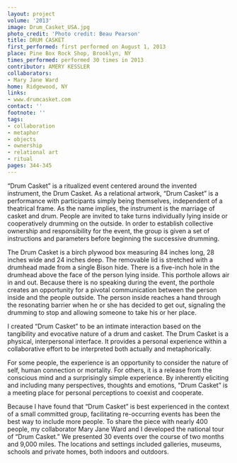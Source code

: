 ```yaml
---
layout: project
volume: '2013'
image: Drum_Casket_USA.jpg
photo_credit: 'Photo credit: Beau Pearson'
title: DRUM CASKET
first_performed: first performed on August 1, 2013
place: Pine Box Rock Shop, Brooklyn, NY
times_performed: performed 30 times in 2013
contributor: AMERY KESSLER
collaborators:
- Mary Jane Ward
home: Ridgewood, NY
links:
- www.drumcasket.com
contact: ''
footnote: ''
tags:
- collaboration
- metaphor
- objects
- ownership
- relational art
- ritual
pages: 344-345
---
```


“Drum Casket” is a ritualized event centered around the invented instrument, the Drum Casket. As a relational artwork, “Drum Casket” is a performance with participants simply being themselves, independent of a theatrical frame. As the name implies, the instrument is the marriage of casket and drum. People are invited to take turns individually lying inside or cooperatively drumming on the outside. In order to establish collective ownership and responsibility for the event, the group is given a set of instructions and parameters before beginning the successive drumming.

The Drum Casket is a birch plywood box measuring 84 inches long, 28 inches wide and 24 inches deep. The removable lid is stretched with a drumhead made from a single Bison hide. There is a five-inch hole in the drumhead above the face of the person lying inside. This porthole allows air in and out. Because there is no speaking during the event, the porthole creates an opportunity for a pivotal communication between the person inside and the people outside. The person inside reaches a hand through the resonating barrier when he or she has decided to get out, signaling the drumming to stop and allowing someone to take his or her place.

I created “Drum Casket” to be an intimate interaction based on the tangibility and evocative nature of a drum and casket. The Drum Casket is a physical, interpersonal interface. It provides a personal experience within a collaborative effort to be interpreted both actually and metaphorically.

For some people, the experience is an opportunity to consider the nature of self, human connection or mortality. For others, it is a release from the conscious mind and a surprisingly simple experience. By inherently eliciting and including many perspectives, thoughts and emotions, “Drum Casket” is a meeting place for personal perceptions to coexist and cooperate.

Because I have found that “Drum Casket” is best experienced in the context of a small committed group, facilitating re-occurring events has been the best way to include more people. To share the piece with nearly 400 people, my collaborator Mary Jane Ward and I developed the national tour of “Drum Casket.” We presented 30 events over the course of two months and 9,000 miles. The locations and settings included galleries, museums, schools and private homes, both indoors and outdoors.
